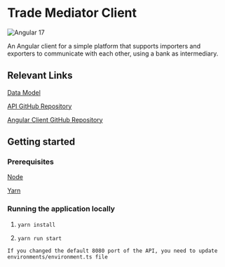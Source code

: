 # Trade Mediator Client

![Angular 17](https://img.shields.io/badge/Angular-d6002f?style=for-the-badge&labelColor=black&logo=angular&logoColor=d6002f)

An Angular client for a simple platform that supports importers and exporters to communicate with each other, using a
bank as
intermediary.

## Relevant Links

[Data Model](https://app.diagrams.net/#G19Jiycc_v9KolPfTiTQ08G6SXK9qh4hBU#%7B%22pageId%22%3A%22R2lEEEUBdFMjLlhIrx00%22%7D)

[API GitHub Repository](https://github.com/Spafi/trade-finance-be)

[Angular Client GitHub Repository](https://github.com/Spafi/trade-finance-fe)

## Getting started

### Prerequisites

[Node](https://nodejs.org/en/download)

[Yarn](https://yarnpkg.com/)

### Running the application locally

1. `yarn install`

2. `yarn run start`

`If you changed the default 8080 port of the API, you need to update environments/environment.ts file`
